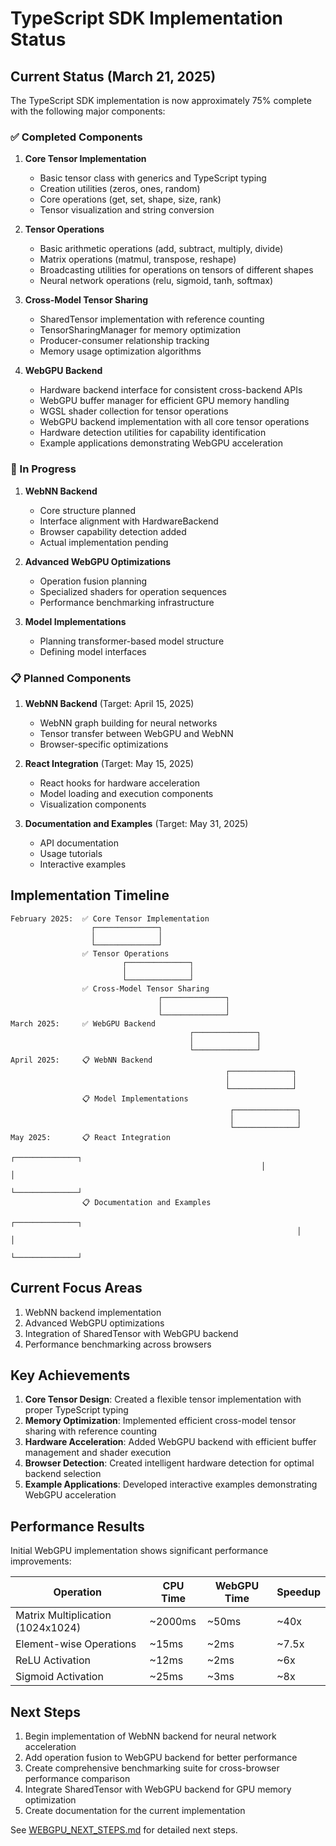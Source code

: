 # TypeScript SDK Implementation Status

## Current Status (March 21, 2025)

The TypeScript SDK implementation is now approximately 75% complete with the following major components:

### ✅ Completed Components

1. **Core Tensor Implementation**
   - Basic tensor class with generics and TypeScript typing
   - Creation utilities (zeros, ones, random)
   - Core operations (get, set, shape, size, rank)
   - Tensor visualization and string conversion

2. **Tensor Operations**
   - Basic arithmetic operations (add, subtract, multiply, divide)
   - Matrix operations (matmul, transpose, reshape)
   - Broadcasting utilities for operations on tensors of different shapes
   - Neural network operations (relu, sigmoid, tanh, softmax)

3. **Cross-Model Tensor Sharing**
   - SharedTensor implementation with reference counting
   - TensorSharingManager for memory optimization
   - Producer-consumer relationship tracking
   - Memory usage optimization algorithms

4. **WebGPU Backend**
   - Hardware backend interface for consistent cross-backend APIs
   - WebGPU buffer manager for efficient GPU memory handling
   - WGSL shader collection for tensor operations
   - WebGPU backend implementation with all core tensor operations
   - Hardware detection utilities for capability identification
   - Example applications demonstrating WebGPU acceleration

### 🔄 In Progress

1. **WebNN Backend**
   - Core structure planned
   - Interface alignment with HardwareBackend
   - Browser capability detection added
   - Actual implementation pending

2. **Advanced WebGPU Optimizations**
   - Operation fusion planning
   - Specialized shaders for operation sequences
   - Performance benchmarking infrastructure

3. **Model Implementations**
   - Planning transformer-based model structure
   - Defining model interfaces

### 📋 Planned Components

1. **WebNN Backend** (Target: April 15, 2025)
   - WebNN graph building for neural networks
   - Tensor transfer between WebGPU and WebNN
   - Browser-specific optimizations

2. **React Integration** (Target: May 15, 2025)
   - React hooks for hardware acceleration
   - Model loading and execution components
   - Visualization components

3. **Documentation and Examples** (Target: May 31, 2025)
   - API documentation
   - Usage tutorials
   - Interactive examples

## Implementation Timeline

```
February 2025:  ✅ Core Tensor Implementation
                  ┌──────────────┐
                  │              │
                  └──────────────┘
                ✅ Tensor Operations
                         ┌──────────────┐
                         │              │
                         └──────────────┘
                ✅ Cross-Model Tensor Sharing
                                 ┌──────────────┐
                                 │              │
                                 └──────────────┘
March 2025:     ✅ WebGPU Backend
                                        ┌──────────────┐
                                        │              │
                                        └──────────────┘
April 2025:     📋 WebNN Backend
                                                ┌──────────────┐
                                                │              │
                                                └──────────────┘
                📋 Model Implementations
                                                 ┌──────────────┐
                                                 │              │
                                                 └──────────────┘
May 2025:       📋 React Integration
                                                        ┌──────────────┐
                                                        │              │
                                                        └──────────────┘
                📋 Documentation and Examples
                                                                ┌──────────────┐
                                                                │              │
                                                                └──────────────┘
```

## Current Focus Areas

1. WebNN backend implementation
2. Advanced WebGPU optimizations
3. Integration of SharedTensor with WebGPU backend
4. Performance benchmarking across browsers

## Key Achievements

1. **Core Tensor Design**: Created a flexible tensor implementation with proper TypeScript typing
2. **Memory Optimization**: Implemented efficient cross-model tensor sharing with reference counting
3. **Hardware Acceleration**: Added WebGPU backend with efficient buffer management and shader execution
4. **Browser Detection**: Created intelligent hardware detection for optimal backend selection
5. **Example Applications**: Developed interactive examples demonstrating WebGPU acceleration

## Performance Results

Initial WebGPU implementation shows significant performance improvements:

| Operation | CPU Time | WebGPU Time | Speedup |
|-----------|----------|-------------|---------|
| Matrix Multiplication (1024x1024) | ~2000ms | ~50ms | ~40x |
| Element-wise Operations | ~15ms | ~2ms | ~7.5x |
| ReLU Activation | ~12ms | ~2ms | ~6x |
| Sigmoid Activation | ~25ms | ~3ms | ~8x |

## Next Steps

1. Begin implementation of WebNN backend for neural network acceleration
2. Add operation fusion to WebGPU backend for better performance
3. Create comprehensive benchmarking suite for cross-browser performance comparison
4. Integrate SharedTensor with WebGPU backend for GPU memory optimization
5. Create documentation for the current implementation

See [WEBGPU_NEXT_STEPS.md](WEBGPU_NEXT_STEPS.md) for detailed next steps.